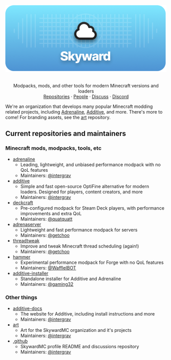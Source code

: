 <div align=center>
  <img alt="Banner for Skyward with logo and name" src="https://raw.githubusercontent.com/skywardmc/art/main/skyward/banner.png">
  <br />
  <br />
  <p align="center">
    Modpacks, mods, and other tools for modern Minecraft versions and loaders
    <br />
    <a href="https://github.com/orgs/skywardmc/repositories?q=&sort=stargazers">Repositories</a>
    ·
    <a href="https://github.com/orgs/skywardmc/people">People</a>
    ·
    <a href="https://github.com/orgs/skywardmc/discussions">Discuss</a>
    ·
    <a href="https://discord.gg/36Tv44cYte">Discord</a>
  </p>
</div>

We're an organization that develops many popular Minecraft modding related projects, including [Adrenaline](https://github.com/skywardmc/adrenaline), [Additive](https://github.com/skywardmc/additive), and more. There's more to come! For branding assets, see the [art](https://github.com/skyward/art) repository.

## Current repositories and maintainers
### Minecraft mods, modpacks, tools, etc
- [adrenaline](https://github.com/skywardmc/adrenaline)
  - Leading, lightweight, and unbiased performance modpack with no QoL features
  - Maintainers: [@intergrav](https://github.com/intergrav)
- [additive](https://github.com/skywardmc/additive)
  - Simple and fast open-source OptiFine alternative for modern loaders. Designed for players, content creators, and more
  - Maintainers: [@intergrav](https://github.com/intergrav)
- [deckcraft](https://github.com/skywardmc/deckcraft)
  - Pre-configured modpack for Steam Deck players, with performance improvements and extra QoL
  - Maintainers: [@quatquatt](https://github.com/quatquatt)
- [adrenaserver](https://github.com/skywardmc/adrenaserver)
  - Lightweight and fast performance modpack for servers
  - Maintainers: [@getchoo](https://github.com/getchoo)
- [threadtweak](https://github.com/skywardmc/threadtweak)
  - Improve and tweak Minecraft thread scheduling (again!)
  - Maintainers: [@getchoo](https://github.com/getchoo)
- [hammer](https://github.com/skywardmc/hammer)
  - Experimental performance modpack for Forge with no QoL features
  - Maintainers: [@WaffleIBOT](https://github.com/WaffleIBOT)
- [additive-installer](https://github.com/skywardmc/additive-installer)
  - Standalone installer for Additive and Adrenaline
  - Maintainers: [@gaming32](https://github.com/gaming32)
### Other things
- [additive-docs](https://github.com/skywardmc/additive-docs)
  - The website for Additive, including install instructions and more
  - Maintainers: [@intergrav](https://github.com/intergrav)
- [art](https://github.com/skywardmc/art)
  - Art for the SkywardMC organization and it's projects
  - Maintainers: [@intergrav](https://github.com/intergrav)
- [.github](https://github.com/skywardmc/.github)
  - SkywardMC profile README and discussions repository 
  - Maintainers: [@intergrav](https://github.com/intergrav)
